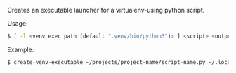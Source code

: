 Creates an executable launcher for a virtualenv-using python script.

Usage:

```bash
$ [ -l <venv exec path (default ".venv/bin/python3")> ] <script> <output executable path>

```

Example:

```bash
$ create-venv-executable ~/projects/project-name/script-name.py ~/.local/bin/executable-name
```
